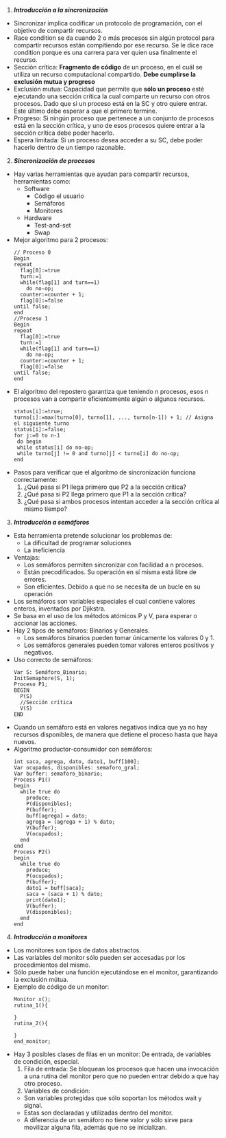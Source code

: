 1. ***Introducción a la sincronización***
  - Sincronizar implica codificar un protocolo de programación, con el objetivo de compartir recursos.
  - Race condition se da cuando 2 o más procesos sin algún protocol para compartir recursos están compitiendo por ese recurso. Se le dice race condition porque es una carrera para ver quien usa finalmente el recurso.
  - Sección crítica: **Fragmento de código** de un proceso, en el cuál se utiliza un recurso computacional compartido. **Debe cumplirse la exclusión mutua y progreso**
  - Exclusión mutua: Capacidad que permite que **sólo un proceso** esté ejecutando una sección crítica la cual comparte un recurso con otros procesos. Dado que si un proceso está en la SC y otro quiere entrar. Este último debe esperar a que el primero termine.
  - Progreso: Si ningún proceso que pertenece a un conjunto de procesos está en la sección crítica, y uno de esos procesos quiere entrar a la sección crítica debe poder hacerlo.
  - Espera limitada: Si un proceso desea acceder a su SC, debe poder hacerlo dentro de un tiempo razonable.
2. ***Sincronización de procesos***
  - Hay varias herramientas que ayudan para compartir recursos, herramientas como:
    - Software
      - Código el usuario
      - Semáforos
      - Monitores
    - Hardware
      - Test-and-set
      - Swap
  - Mejor algoritmo para 2 procesos:
    ```pseudo
    // Proceso 0
    Begin
    repeat
      flag[0]:=true
      turn:=1
      while(flag[1] and turn==1)
        do no-op;
      counter:=counter + 1;
      flag[0]:=false
    until false;
    end
    //Proceso 1
    Begin
    repeat
      flag[0]:=true
      turn:=1
      while(flag[1] and turn==1)
        do no-op;
      counter:=counter + 1;
      flag[0]:=false
    until false;
    end
    ```
  - El algoritmo del repostero garantiza que teniendo n procesos, esos n procesos van a compartir eficientemente algún o algunos recursos.
    ```pseudo
    status[i]:=true;
    turno[i]:=max(turno[0], turno[1], ..., turno[n-1]) + 1; // Asigna el siguiente turno
    status[i]:=false;
    for j:=0 to n-1
     do begin
     while status[i] do no-op;
     while turno[j] != 0 and turno[j] < turno[i] do no-op;
    end
    ```
  - Pasos para verificar que el algoritmo de sincronización funciona correctamente:
    1. ¿Qué pasa si P1 llega primero que P2 a la sección crítica?
    2. ¿Qué pasa si P2 llega primero que P1 a la sección crítica?
    3. ¿Qué pasa si ambos procesos intentan acceder a la sección crítica al mismo tiempo?
3. ***Introducción a semáforos***
  - Esta herramienta pretende solucionar los problemas de:
    - La dificultad de programar soluciones
    - La ineficiencia
  - Ventajas:
    - Los semáforos permiten sincronizar con facilidad a n procesos.
    - Están precodificados. Su operación en sí misma está libre de errores.
    - Son eficientes. Debido a que no se necesita de un bucle en su operación
  - Los semáforos son variables especiales el cual contiene valores enteros, inventados por Djikstra.
  - Se basa en el uso de los métodos atómicos P y V, para esperar o accionar las acciones.
  - Hay 2 tipos de semáforos: Binarios y Generales.
    - Los semáforos binarios pueden tomar únicamente los valores 0 y 1.
    - Los semáforos generales pueden tomar valores enteros positivos y negativos.
  - Uso correcto de semáforos:
    ```pseudo
    Var S: Semáforo_Binario;
    InitSemaphore(S, 1);
    Proceso P1;
    BEGIN
      P(S)
      //Sección crítica
      V(S)
    END
    ```
  - Cuando un semáforo está en valores negativos indica que ya no hay recursos disponibles, de manera que detiene el proceso hasta que haya nuevos.
  - Algoritmo productor-consumidor con semáforos:
    ```pseudo
    int saca, agrega, dato, dato1, buff[100];
    Var ocupados, disponibles: semaforo_gral;
    Var buffer: semaforo_binario;
    Process P1()
    begin
      while true do
        produce;
        P(disponibles);
        P(buffer);
        buff[agrega] = dato;
        agrega = (agrega + 1) % dato;
        V(buffer);
        V(ocupados);
      end
    end
    Process P2()
    begin
      while true do
        produce;
        P(ocupados);
        P(buffer);
        dato1 = buff[saca];
        saca = (saca + 1) % dato;
        print(dato1);
        V(buffer);
        V(disponibles);
      end
    end
    ```
4. ***Introducción a monitores***
  - Los monitores son tipos de datos abstractos.
  - Las variables del monitor sólo pueden ser accesadas por los procedimientos del mismo.
  - Sólo puede haber una función ejecutándose en el monitor, garantizando la exclusión mútua.
  - Ejemplo de código de un monitor:
    ```pseudo
    Monitor x();
    rutina_1(){

    }
    rutina_2(){

    }
    end_monitor;
    ```
  - Hay 3 posibles clases de filas en un monitor: De entrada, de variables de condición, especial.
    1. Fila de entrada: Se bloquean los procesos que hacen una invocación a una rutina del monitor pero que no pueden entrar debido a que hay otro proceso.
    2. Variables de condición:
      - Son variables protegidas que sólo soportan los métodos wait y signal.
      - Estas son declaradas y utilizadas dentro del monitor.
      - A diferencia de un semáforo no tiene valor y sólo sirve para movilizar alguna fila, además que no se inicializan.
